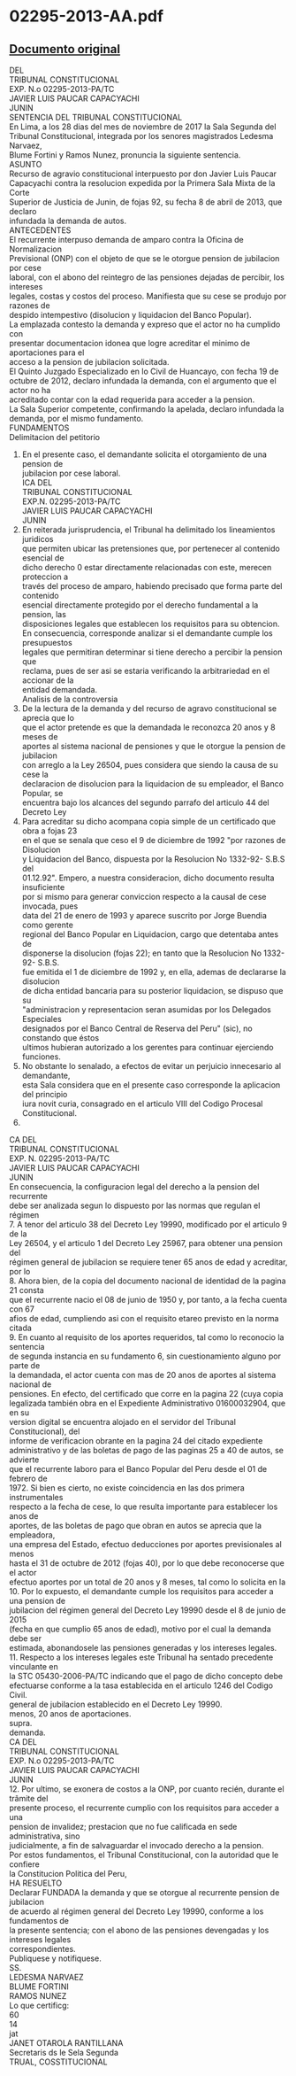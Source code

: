 
02295-2013-AA.pdf
=================
  
[Documento original](https://tc.gob.pe/jurisprudencia/2018/02295-2013-AA.pdf)  
---  
DEL  
TRIBUNAL CONSTITUCIONAL  
EXP. N.o 02295-2013-PA/TC  
JAVIER LUIS PAUCAR CAPACYACHI  
JUNIN  
SENTENCIA DEL TRIBUNAL CONSTITUCIONAL  
En Lima, a los 28 dias del mes de noviembre de 2017 la Sala Segunda del  
Tribunal Constitucional, integrada por los senores magistrados Ledesma Narvaez,  
Blume Fortini y Ramos Nunez, pronuncia la siguiente sentencia.  
ASUNTO  
Recurso de agravio constitucional interpuesto por don Javier Luis Paucar  
Capacyachi contra la resolucion expedida por la Primera Sala Mixta de la Corte  
Superior de Justicia de Junin, de fojas 92, su fecha 8 de abril de 2013, que declaro  
infundada la demanda de autos.  
ANTECEDENTES  
El recurrente interpuso demanda de amparo contra la Oficina de Normalizacion  
Previsional (ONP) con el objeto de que se le otorgue pension de jubilacion por cese  
laboral, con el abono del reintegro de las pensiones dejadas de percibir, los intereses  
legales, costas y costos del proceso. Manifiesta que su cese se produjo por razones de  
despido intempestivo (disolucion y liquidacion del Banco Popular).  
La emplazada contesto la demanda y expreso que el actor no ha cumplido con  
presentar documentacion idonea que logre acreditar el minimo de aportaciones para el  
acceso a la pension de jubilacion solicitada.  
El Quinto Juzgado Especializado en lo Civil de Huancayo, con fecha 19 de  
octubre de 2012, declaro infundada la demanda, con el argumento que el actor no ha  
acreditado contar con la edad requerida para acceder a la pension.  
La Sala Superior competente, confirmando la apelada, declaro infundada la  
demanda, por el mismo fundamento.  
FUNDAMENTOS  
Delimitacion del petitorio  
1. En el presente caso, el demandante solicita el otorgamiento de una pension de  
jubilacion por cese laboral.  
 ICA DEL  
TRIBUNAL CONSTITUCIONAL  
EXP.N. 02295-2013-PA/TC  
JAVIER LUIS PAUCAR CAPACYACHI  
JUNIN  
2. En reiterada jurisprudencia, el Tribunal ha delimitado los lineamientos juridicos  
que permiten ubicar las pretensiones que, por pertenecer al contenido esencial de  
dicho derecho 0 estar directamente relacionadas con este, merecen proteccion a  
través del proceso de amparo, habiendo precisado que forma parte del contenido  
esencial directamente protegido por el derecho fundamental a la pension, las  
disposiciones legales que establecen los requisitos para su obtencion.  
En consecuencia, corresponde analizar si el demandante cumple los presupuestos  
legales que permitiran determinar si tiene derecho a percibir la pension que  
reclama, pues de ser asi se estaria verificando la arbitrariedad en el accionar de la  
entidad demandada.  
Analisis de la controversia  
4. De la lectura de la demanda y del recurso de agravo constitucional se aprecia que lo  
que el actor pretende es que la demandada le reconozca 20 anos y 8 meses de  
aportes al sistema nacional de pensiones y que le otorgue la pension de jubilacion  
con arreglo a la Ley 26504, pues considera que siendo la causa de su cese la  
declaracion de disolucion para la liquidacion de su empleador, el Banco Popular, se  
encuentra bajo los alcances del segundo parrafo del articulo 44 del Decreto Ley  
5. Para acreditar su dicho acompana copia simple de un certificado que obra a fojas 23  
en el que se senala que ceso el 9 de diciembre de 1992 "por razones de Disolucion  
y Liquidacion del Banco, dispuesta por la Resolucion No 1332-92- S.B.S del  
01.12.92". Empero, a nuestra consideracion, dicho documento resulta insuficiente  
por si mismo para generar conviccion respecto a la causal de cese invocada, pues  
data del 21 de enero de 1993 y aparece suscrito por Jorge Buendia como gerente  
regional del Banco Popular en Liquidacion, cargo que detentaba antes de  
disponerse la disolucion (fojas 22); en tanto que la Resolucion No 1332-92- S.B.S.  
fue emitida el 1 de diciembre de 1992 y, en ella, ademas de declararse la disolucion  
de dicha entidad bancaria para su posterior liquidacion, se dispuso que su  
"administracion y representacion seran asumidas por los Delegados Especiales  
designados por el Banco Central de Reserva del Peru" (sic), no constando que éstos  
ultimos hubieran autorizado a los gerentes para continuar ejerciendo funciones.  
6. No obstante lo senalado, a efectos de evitar un perjuicio innecesario al demandante,  
esta Sala considera que en el presente caso corresponde la aplicacion del principio  
iura novit curia, consagrado en el articulo VIII del Codigo Procesal Constitucional.  
19990.  
CA DEL  
TRIBUNAL CONSTITUCIONAL  
EXP. N. 02295-2013-PA/TC  
JAVIER LUIS PAUCAR CAPACYACHI  
JUNIN  
En consecuencia, la configuracion legal del derecho a la pension del recurrente  
debe ser analizada segun lo dispuesto por las normas que regulan el régimen  
7. A tenor del articulo 38 del Decreto Ley 19990, modificado por el articulo 9 de la  
Ley 26504, y el articulo 1 del Decreto Ley 25967, para obtener una pension del  
régimen general de jubilacion se requiere tener 65 anos de edad y acreditar, por lo  
8. Ahora bien, de la copia del documento nacional de identidad de la pagina 21 consta  
que el recurrente nacio el 08 de junio de 1950 y, por tanto, a la fecha cuenta con 67  
afios de edad, cumpliendo asi con el requisito etareo previsto en la norma citada  
9. En cuanto al requisito de los aportes requeridos, tal como lo reconocio la sentencia  
de segunda instancia en su fundamento 6, sin cuestionamiento alguno por parte de  
la demandada, el actor cuenta con mas de 20 anos de aportes al sistema nacional de  
pensiones. En efecto, del certificado que corre en la pagina 22 (cuya copia  
legalizada también obra en el Expediente Administrativo 01600032904, que en su  
version digital se encuentra alojado en el servidor del Tribunal Constitucional), del  
informe de verificacion obrante en la pagina 24 del citado expediente  
administrativo y de las boletas de pago de las paginas 25 a 40 de autos, se advierte  
que el recurrente laboro para el Banco Popular del Peru desde el 01 de febrero de  
1972. Si bien es cierto, no existe coincidencia en las dos primera instrumentales  
respecto a la fecha de cese, lo que resulta importante para establecer los anos de  
aportes, de las boletas de pago que obran en autos se aprecia que la empleadora,  
una empresa del Estado, efectuo deducciones por aportes previsionales al menos  
hasta el 31 de octubre de 2012 (fojas 40), por lo que debe reconocerse que el actor  
efectuo aportes por un total de 20 anos y 8 meses, tal como lo solicita en la  
10. Por lo expuesto, el demandante cumple los requisitos para acceder a una pension de  
jubilacion del régimen general del Decreto Ley 19990 desde el 8 de junio de 2015  
(fecha en que cumplio 65 anos de edad), motivo por el cual la demanda debe ser  
estimada, abonandosele las pensiones generadas y los intereses legales.  
11. Respecto a los intereses legales este Tribunal ha sentado precedente vinculante en  
la STC 05430-2006-PA/TC indicando que el pago de dicho concepto debe  
efectuarse conforme a la tasa establecida en el articulo 1246 del Codigo Civil.  
general de jubilacion establecido en el Decreto Ley 19990.  
menos, 20 anos de aportaciones.  
supra.  
demanda.  
CA DEL  
TRIBUNAL CONSTITUCIONAL  
EXP. N.o 02295-2013-PA/TC  
JAVIER LUIS PAUCAR CAPACYACHI  
JUNIN  
12. Por ultimo, se exonera de costos a la ONP, por cuanto recién, durante el trâmite del  
presente proceso, el recurrente cumplio con los requisitos para acceder a una  
pension de invalidez; prestacion que no fue calificada en sede administrativa, sino  
judicialmente, a fin de salvaguardar el invocado derecho a la pension.  
Por estos fundamentos, el Tribunal Constitucional, con la autoridad que le confiere  
la Constitucion Politica del Peru,  
HA RESUELTO  
Declarar FUNDADA la demanda y que se otorgue al recurrente pension de jubilacion  
de acuerdo al régimen general del Decreto Ley 19990, conforme a los fundamentos de  
la presente sentencia; con el abono de las pensiones devengadas y los intereses legales  
correspondientes.  
Publiquese y notifiquese.  
SS.  
LEDESMA NARVAEZ  
BLUME FORTINI  
RAMOS NUNEZ  
Lo que certificg:  
60  
14  
jat  
JANET OTAROLA RANTILLANA  
Secretaris ds le Sela Segunda  
TRUAL, COSSTITUCIONAL